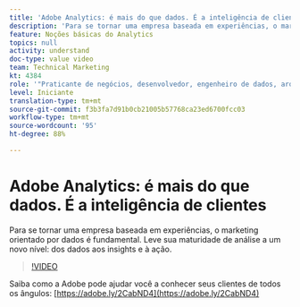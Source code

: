 ```yaml
---
title: 'Adobe Analytics: é mais do que dados. É a inteligência de clientes'
description: 'Para se tornar uma empresa baseada em experiências, o marketing orientado por dados é fundamental. Leve sua maturidade de análise a um novo nível: dos dados aos insights e à ação.'
feature: Noções básicas do Analytics
topics: null
activity: understand
doc-type: value video
team: Technical Marketing
kt: 4384
role: '"Praticante de negócios, desenvolvedor, engenheiro de dados, arquiteto, arquiteto de dados, administrador, líder"'
level: Iniciante
translation-type: tm+mt
source-git-commit: f3b3fa7d91b0cb21005b57768ca23ed6700fcc03
workflow-type: tm+mt
source-wordcount: '95'
ht-degree: 88%

---
```



# Adobe Analytics: é mais do que dados. É a inteligência de clientes

Para se tornar uma empresa baseada em experiências, o marketing orientado por dados é fundamental. Leve sua maturidade de análise a um novo nível: dos dados aos insights e à ação.

>[!VIDEO](https://video.tv.adobe.com/v/31502/?quality=12)

Saiba como a Adobe pode ajudar você a conhecer seus clientes de todos os ângulos: [https://adobe.ly/2CabND4](https://adobe.ly/2CabND4)
